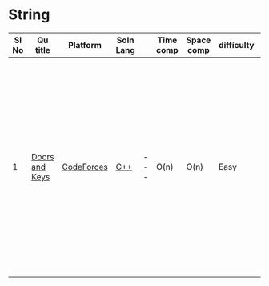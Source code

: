 
# String

| Sl No | Qu title | Platform                            | Soln Lang |   | Time comp | Space comp | difficulty |    | approach |
| --     | ---     |   ------                            | ---       |-- | ---       | ---        | ----       | -- | ---------|
| 1    | [Doors and Keys](https://codeforces.com/contest/1644/problem/A)   | [CodeForces]((../CodeForcesQuestions.md))| [C++](https://github.com/C-a-thing/Code-Insight/blob/main/CodeForces/String/C%2B%2B/Doors%20and%20Keys.cpp) | ---       |O(n) | O(n)      | Easy      | | <ol><li>Iterate over string </li><li> store the index of each character in variables</li><li>if the index value of door variable is<br> less than key variable then print"NO" </li></ol>|
